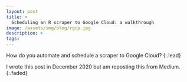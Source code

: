 ```yaml
---
layout: post
title: > 
  Scheduling an R scraper to Google Cloud: a walkthrough
image: /assets/img/blog/rgcp.jpg
description: >
tags:
---
```


How do you automate and schedule a scraper to Google Cloud?
{:.lead}

I wrote this post in December 2020 but am reposting this from Medium. 
{:.faded}
